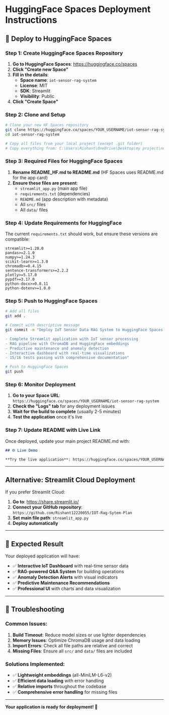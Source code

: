 # HuggingFace Spaces Deployment Instructions

## 🚀 Deploy to HuggingFace Spaces

### Step 1: Create HuggingFace Spaces Repository

1. **Go to HuggingFace Spaces**: https://huggingface.co/spaces
2. **Click "Create new Space"**
3. **Fill in the details**:
   - **Space name**: `iot-sensor-rag-system`
   - **License**: MIT
   - **SDK**: Streamlit
   - **Visibility**: Public
4. **Click "Create Space"**

### Step 2: Clone and Setup

```bash
# Clone your new HF Spaces repository
git clone https://huggingface.co/spaces/YOUR_USERNAME/iot-sensor-rag-system
cd iot-sensor-rag-system

# Copy all files from your local project (except .git folder)
# Copy everything from: C:\Users\Rishant\OneDrive\Desktop\my project\neversparks assignment\iot-sensor-rag\
```

### Step 3: Required Files for HuggingFace Spaces

1. **Rename README_HF.md to README.md** (HF Spaces uses README.md for the app card)
2. **Ensure these files are present**:
   - `streamlit_app.py` (main app file)
   - `requirements.txt` (dependencies)
   - `README.md` (app description with metadata)
   - All `src/` files
   - All `data/` files

### Step 4: Update Requirements for HuggingFace

The current `requirements.txt` should work, but ensure these versions are compatible:

```
streamlit>=1.28.0
pandas>=2.1.0
numpy>=1.24.3
scikit-learn>=1.3.0
chromadb>=0.4.15
sentence-transformers>=2.2.2
plotly>=5.17.0
pypdf>=3.17.0
python-docx>=0.8.11
python-dotenv>=1.0.0
```

### Step 5: Push to HuggingFace Spaces

```bash
# Add all files
git add .

# Commit with descriptive message
git commit -m "Deploy IoT Sensor Data RAG System to HuggingFace Spaces

- Complete Streamlit application with IoT sensor processing
- RAG pipeline with ChromaDB and HuggingFace embeddings  
- Predictive maintenance and anomaly detection
- Interactive dashboard with real-time visualizations
- 15/16 tests passing with comprehensive documentation"

# Push to HuggingFace Spaces
git push
```

### Step 6: Monitor Deployment

1. **Go to your Space URL**: `https://huggingface.co/spaces/YOUR_USERNAME/iot-sensor-rag-system`
2. **Check the "Logs" tab** for any deployment issues
3. **Wait for the build to complete** (usually 2-5 minutes)
4. **Test the application** once it's live

### Step 7: Update README with Live Link

Once deployed, update your main project README.md with:

```markdown
## 🌐 Live Demo

**Try the live application**: https://huggingface.co/spaces/YOUR_USERNAME/iot-sensor-rag-system
```

---

## Alternative: Streamlit Cloud Deployment

If you prefer Streamlit Cloud:

1. **Go to**: https://share.streamlit.io/
2. **Connect your GitHub repository**: `https://github.com/Rishant12220055/IOT-Rag-Sytem-Plan`
3. **Set main file path**: `streamlit_app.py`
4. **Deploy automatically**

---

## 🎯 Expected Result

Your deployed application will have:

- ✅ **Interactive IoT Dashboard** with real-time sensor data
- ✅ **RAG-powered Q&A System** for building operations
- ✅ **Anomaly Detection Alerts** with visual indicators
- ✅ **Predictive Maintenance Recommendations** 
- ✅ **Professional UI** with charts and data visualization

---

## 🔧 Troubleshooting

### Common Issues:

1. **Build Timeout**: Reduce model sizes or use lighter dependencies
2. **Memory Issues**: Optimize ChromaDB usage and data loading
3. **Import Errors**: Check all file paths are relative and correct
4. **Missing Files**: Ensure all `src/` and `data/` files are included

### Solutions Implemented:

- ✅ **Lightweight embeddings** (all-MiniLM-L6-v2)
- ✅ **Efficient data loading** with error handling
- ✅ **Relative imports** throughout the codebase
- ✅ **Comprehensive error handling** for missing files

---

**Your application is ready for deployment! 🚀**

